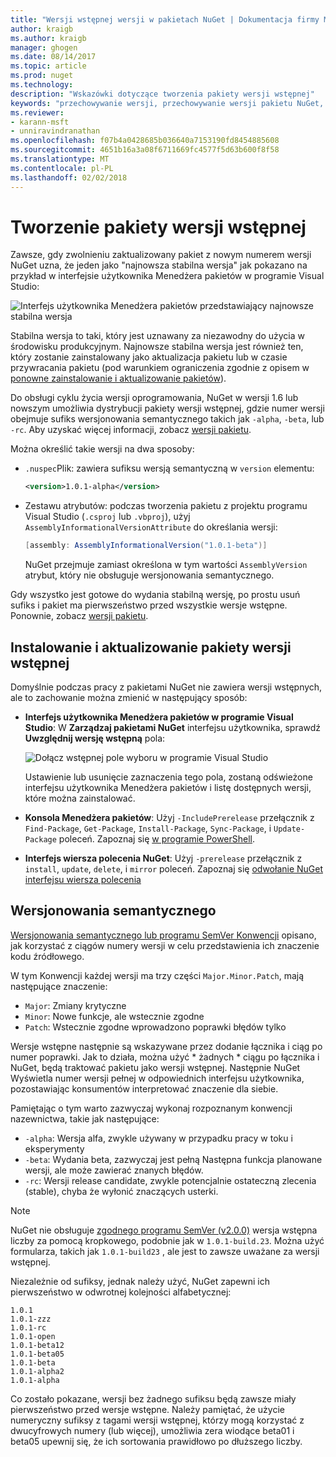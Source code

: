 ```yaml
---
title: "Wersji wstępnej wersji w pakietach NuGet | Dokumentacja firmy Microsoft"
author: kraigb
ms.author: kraigb
manager: ghogen
ms.date: 08/14/2017
ms.topic: article
ms.prod: nuget
ms.technology: 
description: "Wskazówki dotyczące tworzenia pakiety wersji wstępnej"
keywords: "przechowywanie wersji, przechowywanie wersji pakietu NuGet, wersje wstępne NuGet, wstępnej pakietów NuGet, wersje pakietu w wersji zapoznawczej, wersji RC pakietów, wersje pakietu w wersji Beta, wersjonowania semantycznego NuGet"
ms.reviewer:
- karann-msft
- unniravindranathan
ms.openlocfilehash: f07b4a0428685b036640a7153190fd8454885608
ms.sourcegitcommit: 4651b16a3a08f6711669fc4577f5d63b600f8f58
ms.translationtype: MT
ms.contentlocale: pl-PL
ms.lasthandoff: 02/02/2018
---
```

# <a name="building-pre-release-packages"></a>Tworzenie pakiety wersji wstępnej

Zawsze, gdy zwolnieniu zaktualizowany pakiet z nowym numerem wersji NuGet uzna, że jeden jako "najnowsza stabilna wersja" jak pokazano na przykład w interfejsie użytkownika Menedżera pakietów w programie Visual Studio:

![Interfejs użytkownika Menedżera pakietów przedstawiający najnowsze stabilna wersja](media/Prerelease_01-LatestStable.png)

Stabilna wersja to taki, który jest uznawany za niezawodny do użycia w środowisku produkcyjnym. Najnowsze stabilna wersja jest również ten, który zostanie zainstalowany jako aktualizacja pakietu lub w czasie przywracania pakietu (pod warunkiem ograniczenia zgodnie z opisem w [ponowne zainstalowanie i aktualizowanie pakietów](../consume-packages/reinstalling-and-updating-packages.md)).

Do obsługi cyklu życia wersji oprogramowania, NuGet w wersji 1.6 lub nowszym umożliwia dystrybucji pakiety wersji wstępnej, gdzie numer wersji obejmuje sufiks wersjonowania semantycznego takich jak `-alpha`, `-beta`, lub `-rc`. Aby uzyskać więcej informacji, zobacz [wersji pakietu](../reference/package-versioning.md#pre-release-versions).

Można określić takie wersji na dwa sposoby:

- `.nuspec`Plik: zawiera sufiksu wersją semantyczną w `version` elementu:

    ```xml
    <version>1.0.1-alpha</version>
    ```

- Zestawu atrybutów: podczas tworzenia pakietu z projektu programu Visual Studio (`.csproj` lub `.vbproj`), użyj `AssemblyInformationalVersionAttribute` do określania wersji:

    ```cs
    [assembly: AssemblyInformationalVersion("1.0.1-beta")]
    ```

    NuGet przejmuje zamiast określona w tym wartości `AssemblyVersion` atrybut, który nie obsługuje wersjonowania semantycznego.

Gdy wszystko jest gotowe do wydania stabilną wersję, po prostu usuń sufiks i pakiet ma pierwszeństwo przed wszystkie wersje wstępne. Ponownie, zobacz [wersji pakietu](../reference/package-versioning.md#pre-release-versions).

## <a name="installing-and-updating-pre-release-packages"></a>Instalowanie i aktualizowanie pakiety wersji wstępnej

Domyślnie podczas pracy z pakietami NuGet nie zawiera wersji wstępnych, ale to zachowanie można zmienić w następujący sposób:

- **Interfejs użytkownika Menedżera pakietów w programie Visual Studio**: W **Zarządzaj pakietami NuGet** interfejsu użytkownika, sprawdź **Uwzględnij wersję wstępną** pola:

    ![Dołącz wstępnej pole wyboru w programie Visual Studio](media/Prerelease_02-CheckPrerelease.png)

    Ustawienie lub usunięcie zaznaczenia tego pola, zostaną odświeżone interfejsu użytkownika Menedżera pakietów i listę dostępnych wersji, które można zainstalować.

- **Konsola Menedżera pakietów**: Użyj `-IncludePrerelease` przełącznik z `Find-Package`, `Get-Package`, `Install-Package`, `Sync-Package`, i `Update-Package` poleceń. Zapoznaj się [w programie PowerShell](../tools/powershell-reference.md).

- **Interfejs wiersza polecenia NuGet**: Użyj `-prerelease` przełącznik z `install`, `update`, `delete`, i `mirror` poleceń. Zapoznaj się [odwołanie NuGet interfejsu wiersza polecenia](../tools/nuget-exe-cli-reference.md)

## <a name="semantic-versioning"></a>Wersjonowania semantycznego

[Wersjonowania semantycznego lub programu SemVer Konwencji](http://semver.org/spec/v1.0.0.html) opisano, jak korzystać z ciągów numery wersji w celu przedstawienia ich znaczenie kodu źródłowego.

W tym Konwencji każdej wersji ma trzy części `Major.Minor.Patch`, mają następujące znaczenie:

- `Major`: Zmiany krytyczne
- `Minor`: Nowe funkcje, ale wstecznie zgodne
- `Patch`: Wstecznie zgodne wprowadzono poprawki błędów tylko

Wersje wstępne następnie są wskazywane przez dodanie łącznika i ciąg po numer poprawki. Jak to działa, można użyć * żadnych * ciągu po łącznika i NuGet, będą traktować pakietu jako wersji wstępnej. Następnie NuGet Wyświetla numer wersji pełnej w odpowiednich interfejsu użytkownika, pozostawiając konsumentów interpretować znaczenie dla siebie.

Pamiętając o tym warto zazwyczaj wykonaj rozpoznanym konwencji nazewnictwa, takie jak następujące:

- `-alpha`: Wersja alfa, zwykle używany w przypadku pracy w toku i eksperymenty
- `-beta`: Wydania beta, zazwyczaj jest pełną Następna funkcja planowane wersji, ale może zawierać znanych błędów.
- `-rc`: Wersji release candidate, zwykle potencjalnie ostateczną zlecenia (stable), chyba że wyłonić znaczących usterki.

> [!Note]
> NuGet nie obsługuje [zgodnego programu SemVer (v2.0.0)](http://semver.org/spec/v2.0.0.html) wersja wstępna liczby za pomocą kropkowego, podobnie jak w `1.0.1-build.23`. Można użyć formularza, takich jak `1.0.1-build23` , ale jest to zawsze uważane za wersji wstępnej.

Niezależnie od sufiksy, jednak należy użyć, NuGet zapewni ich pierwszeństwo w odwrotnej kolejności alfabetycznej:

    1.0.1
    1.0.1-zzz
    1.0.1-rc
    1.0.1-open
    1.0.1-beta12
    1.0.1-beta05
    1.0.1-beta
    1.0.1-alpha2
    1.0.1-alpha

Co zostało pokazane, wersji bez żadnego sufiksu będą zawsze miały pierwszeństwo przed wersje wstępne. Należy pamiętać, że użycie numeryczny sufiksy z tagami wersji wstępnej, którzy mogą korzystać z dwucyfrowych numery (lub więcej), umożliwia zera wiodące beta01 i beta05 upewnij się, że ich sortowania prawidłowo po dłuższego liczby.
